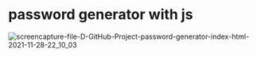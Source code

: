 # password generator with js
![screencapture-file-D-GitHub-Project-password-generator-index-html-2021-11-28-22_10_03](https://user-images.githubusercontent.com/83688429/143781474-a6a80faf-f222-4cde-b1e7-ae98f5b866b0.png)

 
